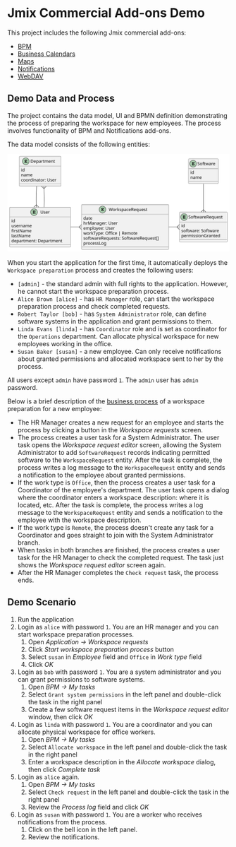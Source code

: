 # Jmix Commercial Add-ons Demo

This project includes the following Jmix commercial add-ons:

- [BPM](https://www.jmix.io/marketplace/bpm/)
- [Business Calendars](https://www.jmix.io/marketplace/business-calendars/)
- [Maps](https://www.jmix.io/marketplace/maps/)
- [Notifications](https://www.jmix.io/marketplace/notifications/)
- [WebDAV](https://www.jmix.io/marketplace/webdav/)

## Demo Data and Process

The project contains the data model, UI and BPMN definition demonstrating the process of preparing the workspace for new employees. The process involves functionality of BPM and Notifications add-ons.

The data model consists of the following entities:

![](doc/data-model.svg)

When you start the application for the first time, it automatically deploys the `Workspace preparation` process and creates the following users:

- `[admin]` - the standard admin with full rights to the application. However, he cannot start the workspace preparation process.
- `Alice Brown [alice]` - has `HR Manager` role, can start the workspace preparation process and check completed requests.
- `Robert Taylor [bob]` - has `System Administrator` role, can define software systems in the application and grant permissions to them.
- `Linda Evans [linda]` - has `Coordinator` role and is set as coordinator for the `Operations` department. Can allocate physical workspace for new employees working in the office.
- `Susan Baker [susan]` - a new employee. Can only receive notifications about granted permissions and allocated workspace sent to her by the process.

All users except `admin` have password `1`. The `admin` user has `admin` password.

Below is a brief description of the [business process](doc/workspace-preparation-process.png) of a workspace preparation for a new employee: 

- The HR Manager creates a new request for an employee and starts the process by clicking a button in the _Workspace requests_ screen.
- The process creates a user task for a System Administrator. The user task opens the _Workspace request editor_ screen, allowing the System Administrator to add `SoftwareRequest` records indicating permitted software to the `WorkspaceRequest` entity. After the task is complete, the process writes a log message to the `WorkspaceRequest` entity and sends a notification to the employee about granted permissions.
- If the work type is `Office`, then the process creates a user task for a Coordinator of the employee's department. The user task opens a dialog where the coordinator enters a workspace description: where it is located, etc. After the task is complete, the process writes a log message to the `WorkspaceRequest` entity and sends a notification to the employee with the workspace description.
- If the work type is `Remote`, the process doesn't create any task for a Coordinator and goes straight to join with the System Administrator branch.
- When tasks in both branches are finished, the process creates a user task for the HR Manager to check the completed request. The task just shows the _Workspace request editor_ screen again.
- After the HR Manager completes the `Check request` task, the process ends.

## Demo Scenario

1. Run the application
2. Login as `alice` with password `1`. You are an HR manager and you can start workspace preparation processes.
   1. Open _Application -> Workspace requests_
   2. Click _Start workspace preparation process_ button
   3. Select `susan` in _Employee_ field and `Office` in _Work type_ field
   4. Click _OK_
3. Login as `bob` with password `1`. You are a system administrator and you can grant permissions to software systems.
   1. Open _BPM -> My tasks_
   2. Select `Grant system permissions` in the left panel and double-click the task in the right panel
   3. Create a few software request items in the _Workspace request editor_ window, then click _OK_
4. Login as `linda` with password `1`. You are a coordinator and you can allocate physical workspace for office workers.
   1. Open _BPM -> My tasks_
   2. Select `Allocate workspace` in the left panel and double-click the task in the right panel
   3. Enter a workspace description in the _Allocate workspace_ dialog, then click _Complete task_
5. Login as `alice` again. 
   1. Open _BPM -> My tasks_
   2. Select `Check request` in the left panel and double-click the task in the right panel
   3. Review the _Process log_ field and click _OK_
6. Login as `susan` with password `1`. You are a worker who receives notifications from the process.
   1. Click on the bell icon in the left panel.
   2. Review the notifications.

